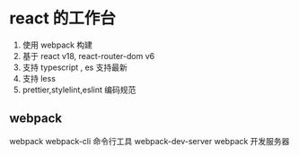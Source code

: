 # react 的工作台

1. 使用 webpack 构建
2. 基于 react v18, react-router-dom v6
3. 支持 typescript , es 支持最新
4. 支持 less
5. prettier,stylelint,eslint 编码规范

## webpack

webpack
webpack-cli 命令行工具
webpack-dev-server webpack 开发服务器
